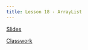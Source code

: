 ```yaml
---
title: Lesson 18 - ArrayList
---
```


[Slides](https://github.com/novillo-cs/apcsa_material/blob/main/lessons/18_ArrayList.pdf)

[Classwork](https://github.com/novillo-cs/apcsa_material/tree/main/classwork/17_ArrayList)

